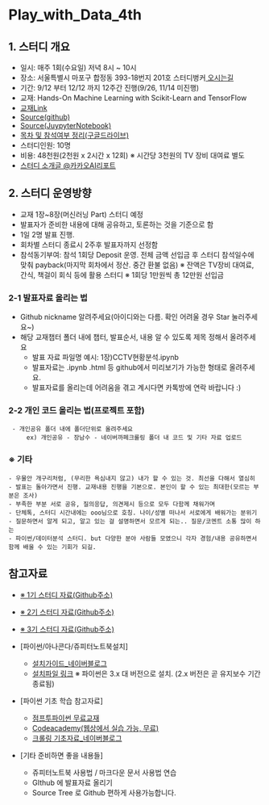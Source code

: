 # Play_with_Data_4th

## 1. 스터디 개요

 - 일시: 매주 1회(수요일) 저녁 8시 ~ 10시 
 - 장소: 서울특별시 마포구 합정동 393-18번지 201호 스터디벙커[ 오시는길](http://www.sbunkers.com/contact-us/)
 - 기간: 9/12 부터 12/12 까지 12주간 진행(9/26, 11/14 미진행)
 - 교재: Hands-On Machine Learning with Scikit-Learn and TensorFlow 
 - [ 교재Link](http://www.yes24.com/24/goods/59878826?)
 - [ Source(github)](https://github.com/rickiepark/handson-ml)
 - [ Source(JuypyterNotebook)](https://nbviewer.jupyter.org/github/rickiepark/handson-ml/tree/master/)
 - [ 목차 및 참석여부 정리(구글드라이브)](https://docs.google.com/spreadsheets/d/122X3JdIId3DEypwHxqkM-Z8OtCCuQgLlBjuaZ0xBvkY/edit#gid=2048609009)
 - 스터디인원: 10명
 - 비용: 48천원(2천원 x 2시간 x 12회)  ※ 시간당 3천원의 TV 장비 대여료 별도
 - [ 스터디 소개글 @카카오AI리포트](https://brunch.co.kr/@kakao-it/201)
  
## 2. 스터디 운영방향

 - 교재 1장~8장(머신러닝 Part) 스터디 예정
 - 발표자가 준비한 내용에 대해 공유하고, 토론하는 것을 기준으로 함
 - 1일 2명 발표 진행. 
 - 회차별 스터디 종료시 2주후 발표자까지 선정함
 - 참석동기부여: 참석 1회당 Deposit 운영. 전체 금액 선입금 후 스터디 참석일수에 맞춰 payback(마지막 회차에서 정산. 중간 환불 없음)
   ※ 잔액은 TV장비 대여료, 간식, 책걸이 회식 등에 활용 스터디
   ※ 1회당 1만원씩 총 12만원 선입금
   
 ### 2-1 발표자료 올리는 법
  - Github nickname 알려주세요(아이디와는 다름. 확인 어려울 경우 Star 눌러주세요~)
  - 해당 교재챕터 폴더 내에 챕터, 발표순서, 내용 알 수 있도록 제목 정해서 올려주세요
	- 발표 자료 파일명 예시: 1장)CCTV현황분석.ipynb
    - 발표자료는 .ipynb .html 등 github에서 미리보기가 가능한 형태로 올려주세요.
    - 발표자료를 올리는데 어려움을 겪고 계시다면 카톡방에 연락 바랍니다 :)

 ### 2-2 개인 코드 올리는 법(프로젝트 포함)
     - 개인공유 폴더 내에 폴더단위로 올려주세요     
	     ex) 개인공유 - 장남수 - 네이버까페크롤링 폴더 내 코드 및 기타 자료 업로드
	
 ### ※ 기타
	- 우물안 개구리처럼, (무리한 욕심내지 않고) 내가 할 수 있는 것. 최선을 다해서 열심히 
	- 발표는 돌아가면서 진행. 교재내용 진행을 기본으로. 본인이 할 수 있는 최대한(모르는 부분은 조사)
	- 부족한 부분 서로 공유, 질의응답, 의견제시 등으로 모두 다함께 채워가며
	- 단체톡, 스터디 시간내에는 ooo님으로 호칭. 나이/성별 떠나서 서로에게 배워가는 분위기
	- 질문하면서 알게 되고, 알고 있는 걸 설명하면서 모르게 되는.. 질문/코멘트 소통 많이 하는
	- 파이썬/데이터분석 스터디. but 다양한 분야 사람들 모였으니 각자 경험/내용 공유하면서 함께 배울 수 있는 기회가 되길.

## 참고자료

 - [※ 1기 스터디 자료(Github주소)](https://github.com/namsoojang/Study_Play_with_data)
 - [※ 2기 스터디 자료(Github주소)](https://github.com/namsoojang/Play_with_Data_2nd)
 - [※ 3기 스터디 자료(Github주소)](https://github.com/namsoojang/Play_with_Data_3rd)

 - [파이썬/아나콘다/쥬피터노트북설치]
   - [설치가이드_네이버블로그](http://kiddwannabe.blog.me/221154599192)
   - [설치파일 링크](https://www.anaconda.com/download/)
      ※ 파이썬은 3.x 대 버전으로 설치. (2.x 버전은 곧 유지보수 기간 종료됨)

 - [파이썬 기초 학습 참고자료]
   - [점프투파이썬 무료교재](https://wikidocs.net/book/1)
   - [Codeacademy(웹상에서 실습 가능, 무료)](https://www.codecademy.com/ko/tracks/python-ko)
   - [크롤링 기초자료_네이버블로그](http://blog.naver.com/kiddwannabe)

 - [기타 준비하면 좋을 내용들]
   - 쥬피터노트북 사용법 / 마크다운 문서 사용법 연습
   - GIthub 에 발표자료 올리기
   - Source Tree 로 Github 편하게 사용가능합니다. 
